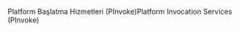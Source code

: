 <span data-ttu-id="b091b-101">Platform Başlatma Hizmetleri (PInvoke)</span><span class="sxs-lookup"><span data-stu-id="b091b-101">Platform Invocation Services (PInvoke)</span></span>